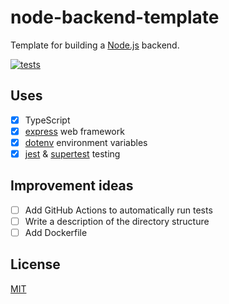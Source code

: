 # node-backend-template

Template for building a [Node.js](https://nodejs.org/en) backend.

[![tests](https://github.com/1uss1/node-backend-template/actions/workflows/test.yml/badge.svg)](https://github.com/1uss1/node-backend-template/actions/workflows/test.yml)

## Uses

- [x] TypeScript
- [x] [express](https://github.com/expressjs/express) web framework
- [x] [dotenv](https://github.com/motdotla/dotenv) environment variables
- [x] [jest](https://github.com/jestjs/jest) & [supertest](https://github.com/ladjs/supertest) testing

## Improvement ideas

- [ ] Add GitHub Actions to automatically run tests
- [ ] Write a description of the directory structure
- [ ] Add Dockerfile

## License

[MIT](./LICENSE)
